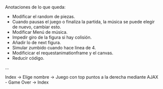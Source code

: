 Anotaciones de lo que queda:
- Modificar el random de piezas.
- Cuando pausas el juego o finaliza la partida, la música se puede elegir de nuevo, cambiar esto.
- Modificar Menú de música.
- Impedir giro de la figura si hay colisión.
- Añadir lo de next figura.
- Simular zumbido cuando hace linea de 4.
- Modificicar el requestanimationframe y el canvas.
- Reducir código.

...

Index -> Elige nombre -> Juego con top puntos a la derecha mediante AJAX - Game Over -> Index 